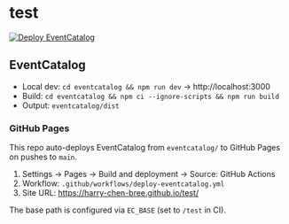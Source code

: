 # test

[![Deploy EventCatalog](https://github.com/Harry-Chen-Bree/test/actions/workflows/deploy-eventcatalog.yml/badge.svg)](https://github.com/Harry-Chen-Bree/test/actions/workflows/deploy-eventcatalog.yml)

## EventCatalog

- Local dev: `cd eventcatalog && npm run dev` → http://localhost:3000
- Build: `cd eventcatalog && npm ci --ignore-scripts && npm run build`
- Output: `eventcatalog/dist`

### GitHub Pages

This repo auto-deploys EventCatalog from `eventcatalog/` to GitHub Pages on pushes to `main`.

1. Settings → Pages → Build and deployment → Source: GitHub Actions
2. Workflow: `.github/workflows/deploy-eventcatalog.yml`
3. Site URL: https://harry-chen-bree.github.io/test/

The base path is configured via `EC_BASE` (set to `/test` in CI).
